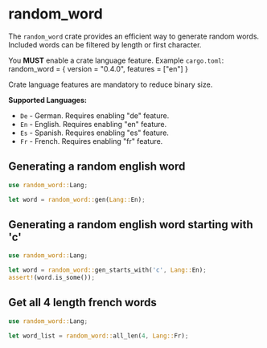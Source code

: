 # random_word

The `random_word` crate provides an efficient way to generate
random words. Included words can be filtered by length or
first character.

You **MUST** enable a crate language feature.
Example `cargo.toml`:
random_word = { version = "0.4.0", features = ["en"] }

Crate language features are mandatory to reduce binary size.

**Supported Languages:**
* `De` - German. Requires enabling "de" feature.
* `En` - English. Requires enabling "en" feature.
* `Es` - Spanish. Requires enabling "es" feature.
* `Fr` - French. Requires enabling "fr" feature.

## Generating a random english word

```rust
use random_word::Lang;

let word = random_word::gen(Lang::En);
```

## Generating a random english word starting with 'c'

```rust
use random_word::Lang;

let word = random_word::gen_starts_with('c', Lang::En);
assert!(word.is_some());
```

## Get all 4 length french words

```rust
use random_word::Lang;

let word_list = random_word::all_len(4, Lang::Fr);
```
